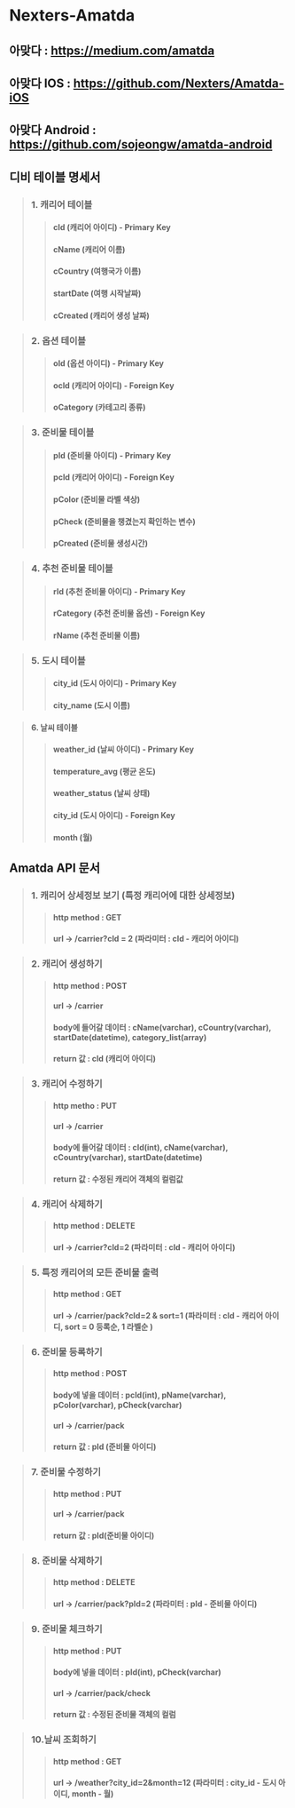 
# Nexters-Amatda

## 아맞다 : https://medium.com/amatda
## 아맞다 IOS : https://github.com/Nexters/Amatda-iOS
## 아맞다 Android : https://github.com/sojeongw/amatda-android

## 디비 테이블 명세서

>### 1. 캐리어 테이블
>>#### cId (캐리어 아이디) - Primary Key
>>#### cName (캐리어 이름)
>>#### cCountry (여행국가 이름)
>>#### startDate (여행 시작날짜)
>>#### cCreated (캐리어 생성 날짜)

>### 2. 옵션 테이블
>>#### oId (옵션 아이디) - Primary Key
>>#### ocId (캐리어 아이디) - Foreign Key
>>#### oCategory (카테고리 종류)

>### 3. 준비물 테이블
>>#### pId (준비물 아이디) - Primary Key
>>#### pcId (캐리어 아이디) - Foreign Key
>>#### pColor (준비물 라벨 색상)
>>#### pCheck (준비물을 챙겼는지 확인하는 변수)
>>#### pCreated (준비물 생성시간)

>### 4. 추천 준비물 테이블
>>#### rId (추천 준비물 아이디) - Primary Key
>>#### rCategory (추천 준비물 옵션) - Foreign Key
>>#### rName (추천 준비물 이름)

>### 5. 도시 테이블
>>#### city_id (도시 아이디) - Primary Key
>>#### city_name (도시 이름)

>#### 6. 날씨 테이블
>>#### weather_id (날씨 아이디) - Primary Key
>>#### temperature_avg (평균 온도)
>>#### weather_status (날씨 상태)
>>#### city_id (도시 아이디) - Foreign Key
>>#### month (월)

## Amatda API 문서

>### 1. 캐리어 상세정보 보기 (특정 캐리어에 대한 상세정보)
>>#### http method : GET
>>#### url -> /carrier?cId = 2 (파라미터 : cId - 캐리어 아이디)

>### 2. 캐리어 생성하기
>>#### http method : POST
>>#### url -> /carrier
>>#### body에 들어갈 데이터 : cName(varchar), cCountry(varchar), startDate(datetime), category_list(array)
>>#### return 값 : cId (캐리어 아이디)

>### 3. 캐리어 수정하기
>>#### http metho : PUT
>>#### url -> /carrier
>>#### body에 들어갈 데이터 : cId(int), cName(varchar), cCountry(varchar), startDate(datetime)
>>#### return 값 : 수정된 캐리어 객체의 컬럼값

>### 4. 캐리어 삭제하기
>>#### http method : DELETE
>>#### url -> /carrier?cId=2 (파라미터 : cId - 캐리어 아이디)

>### 5. 특정 캐리어의 모든 준비물 출력
>>#### http method : GET
>>#### url -> /carrier/pack?cId=2 & sort=1 (파라미터 : cId - 캐리어 아이디, sort = 0 등록순, 1 라벨순 )

>### 6. 준비물 등록하기
>>#### http method : POST
>>#### body에 넣을 데이터 : pcId(int), pName(varchar), pColor(varchar), pCheck(varchar)
>>#### url -> /carrier/pack
>>#### return 값 : pId (준비물 아이디)

>### 7. 준비물 수정하기
>>#### http method : PUT
>>#### url -> /carrier/pack
>>#### return 값  : pId(준비물 아이디)

>### 8. 준비물 삭제하기
>>#### http method : DELETE
>>#### url -> /carrier/pack?pId=2 (파라미터 : pId - 준비물 아이디)

>### 9. 준비물 체크하기
>>#### http method : PUT
>>#### body에 넣을 데이터  : pId(int), pCheck(varchar)
>>#### url -> /carrier/pack/check
>>#### return 값 : 수정된 준비물 객체의 컬럼

>### 10.날씨 조회하기
>>#### http method : GET
>>#### url -> /weather?city_id=2&month=12 (파라미터 : city_id - 도시 아이디, month - 월)






